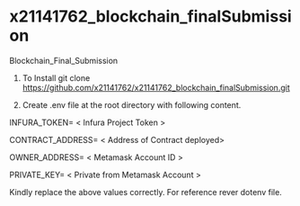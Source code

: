 # x21141762_blockchain_finalSubmission
Blockchain_Final_Submission

1. To Install
 git clone https://github.com/x21141762/x21141762_blockchain_finalSubmission.git

2. Create .env file at the root directory with following content.

INFURA_TOKEN= < Infura Project Token >

CONTRACT_ADDRESS= < Address of Contract deployed>

OWNER_ADDRESS= < Metamask Account ID >

PRIVATE_KEY= < Private from Metamask Account >


Kindly replace the above values correctly. For reference rever dotenv file.
